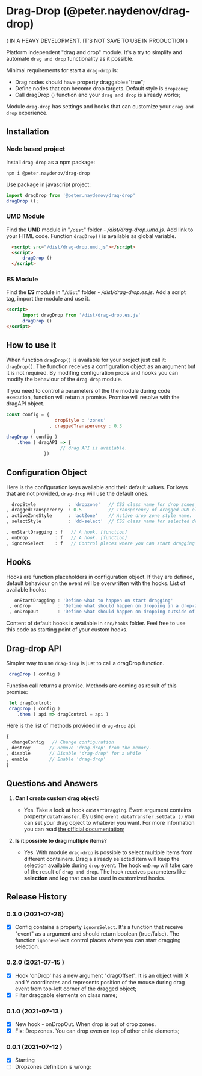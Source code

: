 # Drag-Drop (@peter.naydenov/drag-drop)

( IN A HEAVY DEVELOPMENT. IT'S NOT SAVE TO USE IN PRODUCTION )

Platform independent "drag and drop" module. It's a try to simplify and automate `drag and drop` functionality as it possible.

Minimal requirements for start a `drag-drop` is:
 - Drag nodes should have property draggable="true";
 - Define nodes that can become drop targets. Default style is `dropzone`;
 - Call dragDrop () function and your `drag and drop` is already works;
 
Module `drag-drop` has settings and hooks that can customize your `drag and drop` experience.









## Installation

### Node based project
Install `drag-drop` as a npm package:

```
npm i @peter.naydenov/drag-drop
```

Use package in javascript project:
```js
import dragDrop from '@peter.naydenov/drag-drop'
dragDrop ();
```



### UMD Module

Find the **UMD** module in "`/dist`" folder - */dist/drag-drop.umd.js*. Add link to your HTML code. Function `dragDrop()` is available as global variable.
```html
  <script src="/dist/drag-drop.umd.js"></script>
  <script>
      dragDrop ()
  </script>
```



### ES Module
Find the **ES** module in "`/dist`" folder - */dist/drag-drop.es.js*.  Add a script tag, import the module and use it.
```html
<script>
      import dragDrop from '/dist/drag-drop.es.js'
      dragDrop ()
</script>
```










## How to use it

When function `dragDrop()` is available for your project just call it: ` dragDrop()`. The function receives a configuration object as an argument but it is not required. By modifing configuration props and hooks you can modify the behaviour of the `drag-drop` module.

If you need to control a parameters of the the module during code execution, function will return a promise. Promise will resolve with the dragAPI object.

```js
const config = {
                  dropStyle : 'zones'
                , draggedTransperency : 0.3
          }
dragDrop ( config )
    .then ( dragAPI => {
                    // drag API is available. 
              })
```










## Configuration Object

Here is the configuration keys available and their default values. For keys that are not provided, `drag-drop` will use the default ones.

```js
  dropStyle            : 'dropzone'   // CSS class name for drop zones
, draggedTransperency  : 0.5          // Transperency of dragged DOM element
, activeZoneStyle      : 'actZone'    // Active drop zone style name.
, selectStyle          : 'dd-select'  // CSS class name for selected drag elements

, onStartDragging : f   // A hook. [function]
, onDrop          : f   // A hook. [function]
, ignoreSelect    : f   // Control places where you can start dragging a selection.
```









## Hooks
Hooks are function placeholders in configuration object. If they are defined, default behaviour on the event will be overwritten with the hooks. List of available hooks:
```js
   onStartDragging : 'Define what to happen on start dragging'
 , onDrop          : 'Define what should happen on dropping in a drop-zone'
 , onDropOut       : 'Define what should happen on dropping outside of the drop-zones'
```

Content of default hooks is available in `src/hooks` folder. Feel free to use this code as starting point of your custom hooks.










## Drag-drop API

Simpler way to use `drag-drop` is just to call a dragDrop function.

```js
 dragDrop ( config )
```

Function call returns a promise. Methods are coming as result of this promise:
```js
 let dragControl;
 dragDrop ( config )
    .then ( api => dragControl = api )
```

Here is the list of methods provided in `drag-drop` api:
```js
{
  changeConfig   // Change configuration
, destroy       // Remove 'drag-drop' from the memory.
, disable       // Disable 'drag-drop' for a while
, enable        // Enable 'drag-drop' 
}
```


## Questions and Answers

1. **Can I create custom drag object**?
    - Yes. Take a look at hook `onStartDragging`. Event argument contains property `dataTransfer`. By using `event.dataTransfer.setData ()` you can set your drag object to whatever you want. For more information you can read [the official documentation](https://developer.mozilla.org/en-US/docs/Web/API/DataTransfer/setData);

2. **Is it possible to drag multiple items**?
    - Yes. With module `drag-drop` is possible to select multiple items from different containers. Drag a already selected item will keep the selection available during `drop` event. The hook `onDrop` will take care of the result of `drag and drop`. The hook receives parameters like **selection** and **log** that can be used in customized hooks.





## Release History

### 0.3.0 (2021-07-26)
- [x] Config contains a property `ignoreSelect`. It's a function that receive "event" as a argument and should return boolean (true/false). The function `ignoreSelect` control places where you can start dragging selection.
### 0.2.0 (2021-07-15 )
- [x] Hook 'onDrop' has a new argument "dragOffset". It is an object with X and Y coordinates and represents position of the mouse during drag event from top-left corner of the dragged object;
- [x] Filter draggable elements on class name; 

### 0.1.0 (2021-07-13 )
- [x] New hook - onDropOut. When drop is out of drop zones.
- [x] Fix: Dropzones. You can drop even on top of other child elements;

### 0.0.1 (2021-07-12 )
- [x] Starting
- [ ] Dropzones definition is wrong;